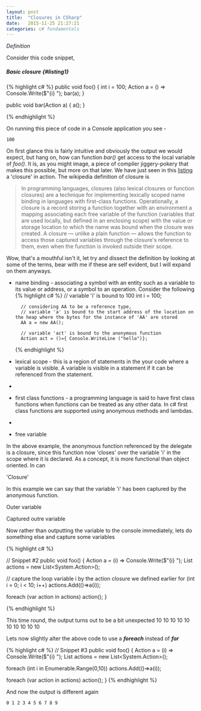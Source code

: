 ```yaml
---
layout: post
title:  "Closures in CSharp"
date:   2015-11-25 21:27:21
categories: c# fundamentals
---
```

*Definition* 

Consider this code snippet, 

##### Basic closure {#listing1}
{% highlight c# %}
public void foo()
{
  int i = 100;
  Action a = () => Console.Write($"{i} ");
  bar(a);
}

public void bar(Action a)
{
  a();
}

{% endhighlight %}


On running this piece of code in a Console application you see -

    100

On first glance this is fairly intuitive and obviously the output we would expect, but hang on, how can function *bar()* get access to the local variable of *foo()*. It is, as you might image, a piece of compiler jiggery-pokery that makes this possible, but more on that later. We have just seen in this [listing](#listing1) a 'closure' in action. The wikipedia definition of closure is 

> In programming languages, closures (also lexical closures or function closures) are a technique for implementing lexically scoped name binding in languages with first-class functions. Operationally, a closure is a record storing a function together with an environment a mapping associating each free variable of the function (variables that are used locally, but defined in an enclosing scope) with the value or storage location to which the name was bound when the closure was created. A closure — unlike a plain function — allows the function to access those captured variables through the closure's reference to them, even when the function is invoked outside their scope.

Wow, that's a mouthful isn't it, let try and dissect the definition by looking at some of the terms, bear with me if these are self evident, but I will expand on them anyways.

- name binding - associating a symbol with an entity such as a variable to its value or address, or a symbol to an operation. Consider the following
    {% highlight c# %}
        // variable 'i' is bound to 100
        int i = 100; 
        
        // considering AA to be a reference type, 
        // variable 'a' is bound to the start address of the location on the heap where the bytes for the instance of 'AA' are stored
        AA a = new AA(); 
        
        // variable 'act' is bound to the anonymous function 
        Action act = ()={ Console.WriteLine ("hello")}; 
    {% endhighlight %}

- lexical scope - this is a region of statements in the your code where a variable is visible. A variable is visible in a statement if it can be referenced from the statement.
- 
- first class functions - a programming language is said to have first class functions when functions can be treated as any other data. In c# first class functions are supported using anonymous methods and lambdas.
- 
- free variable

In the above example, the anonymous function referenced by the delegate is a closure, since this function now 'closes' over the variable 'i' in the scope where it is declared. As a concept, it is more functional than object oriented. In can



'Closure'

In this example we can say that the variable 'i' has been captured by the anonymous function.

Outer variable

Captured outre variable

Now rather than outputting the variable to the console immediately, lets do something else and capture some variables 

{% highlight c# %}

// Snippet #2
public void foo()
{
  Action<int> a = (i) => Console.Write($"{i} ");
  List<Action> actions = new List<System.Action>();
  
  // capture the loop variable i by the action closure we defined earlier
  for (int i = 0; i < 10; i++)
    actions.Add(()=>a(i));
  
  foreach (var action in actions)
    action();
}

{% endhighlight %}

This time round, the output turns out to be a bit unexpected 
    10 10 10 10 10 10 10 10 10 10 

Lets now slightly alter the above code to use a *__foreach__* instead of *__for__*    

{% highlight  c# %}
// Snippet #3
public void foo()
{
  Action<int> a = (i) => Console.Write($"{i} ");
  List<Action> actions = new List<System.Action>();
  
  foreach (int i in Enumerable.Range(0,10))
    actions.Add(()=>a(i));
  
  foreach (var action in actions)
    action();
}
{% endhighlight %}

And now the output is different again 

    0 1 2 3 4 5 6 7 8 9

    